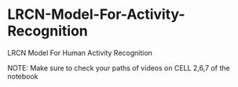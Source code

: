 # LRCN-Model-For-Activity-Recognition
LRCN Model For Human Activity Recognition 

NOTE: Make sure to check your paths of videos on CELL 2,6,7 of the notebook
